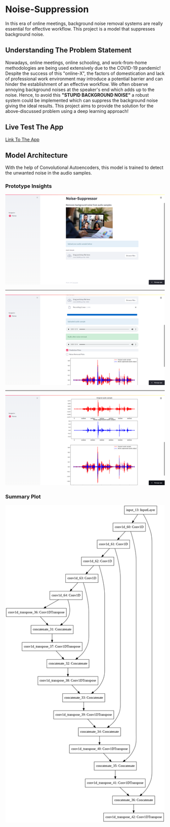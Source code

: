 # Noise-Suppression
In this era of online meetings, background noise removal systems are really essential for effective workflow. This project is a model that suppresses background noise.

## Understanding The Problem Statement
Nowadays, online meetings, online schooling, and work-from-home methodologies are being used extensively due to the COVID-19 pandemic! Despite the success of this "online-X", the factors of domestication and lack of professional work environment may introduce a potential barrier and can hinder the establishment of an effective workflow. We often observe annoying background noises at the speaker's end which adds up to the noise. Hence, to avoid this **"STUPID BACKGROUND NOISE"** a robust system could be implemented which can suppress the background noise giving the ideal results. This project aims to provide the solution for the above-discussed problem using a deep learning approach!

## Live Test The App
[Link To The App](https://share.streamlit.io/mayureshagashe2105/noise-suppression/main/app.py)

## Model Architecture
With the help of Convolutional Autoencoders, this model is trained to detect the unwanted noise in the audio samples.

### Prototype Insights

<img src="utils/images/2021-10-28 (2).png">

---

<img src="utils/images/2021-10-28 (3).png">

---

<img src="utils/images/2021-10-28 (4).png">


### Summary Plot

<img src="utils/images/model_plot.png">
